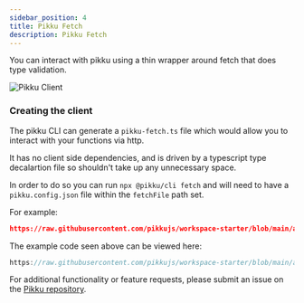 ```yaml
---
sidebar_position: 4
title: Pikku Fetch
description: Pikku Fetch
---
```


You can interact with pikku using a thin wrapper around fetch that does type validation.

![Pikku Client](/img/pikku-fetch.gif)

### Creating the client

The pikku CLI can generate a `pikku-fetch.ts` file which would allow you to interact with your functions via http.

It has no client side dependencies, and is driven by a typescript type decalartion file so shouldn't take up any unnecessary space. 

In order to do so you can run `npx @pikku/cli fetch` and will need to have a `pikku.config.json` file within the `fetchFile` path set.

For example:

```json reference title="pikku.config.json"
https://raw.githubusercontent.com/pikkujs/workspace-starter/blob/main/apps/cli/pikku.config.json
```

The example code seen above can be viewed here:

```typescript reference title="fetch.ts"
https://raw.githubusercontent.com/pikkujs/workspace-starter/blob/main/apps/cli/bin/fetch.ts
```


For additional functionality or feature requests, please submit an issue on the [Pikku repository](https://github.com/pikkujs/pikku).